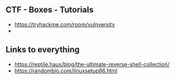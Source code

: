 ## CTF - Boxes - Tutorials
- https://tryhackme.com/room/vulnversity
- 
## Links to everything 
- https://reptile.haus/blog/the-ultimate-reverse-shell-collection/
- https://randombio.com/linuxsetup86.html
